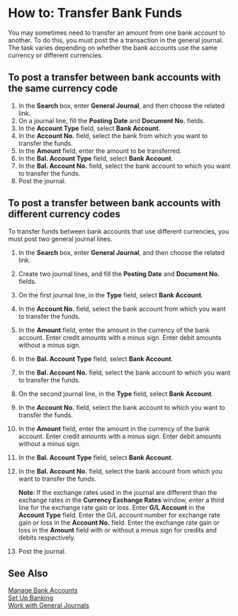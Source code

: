<properties
                pageTitle="How to: Transfer Bank Funds| Project “Madeira”"
                description="How to: Transfer Bank Funds"
                services=""
                documentationCenter="Madeira"
                authors="SorenGP" />

# How to: Transfer Bank Funds
You may sometimes need to transfer an amount from one bank account to another. To do this, you must post the a transaction in the general journal. The task varies depending on whether the bank accounts use the same currency or different currencies.

## To post a transfer between bank accounts with the same currency code
1. In the **Search** box, enter **General Journal**, and then choose the related link.
2. On a journal line, fill the **Posting Date** and **Document No.** fields.
3. In the **Account Type** field, select **Bank Account**.
4. In the **Account No.** field, select the bank from which you want to transfer the funds.
5. In the **Amount** field, enter the amount to be transferred.
6. In the **Bal. Account Type** field, select **Bank Account**.
7. In the **Bal. Account No.** field, select the bank account to which you want to transfer the funds.
8. Post the journal.

## To post a transfer between bank accounts with different currency codes
To transfer funds between bank accounts that use different currencies, you must post two general journal lines.

1. In the **Search** box, enter **General Journal**, and then choose the related link.
2. Create two journal lines, and fill the **Posting Date** and **Document No.** fields.
3. On the first journal line, in the **Type** field, select **Bank Account**.
4. In the **Account No.** field, select the bank account from which you want to transfer the funds.
5. In the **Amount** field, enter the amount in the currency of the bank account. Enter credit amounts with a minus sign. Enter debit amounts without a minus sign.
6. In the **Bal. Account Type** field, select **Bank Account**.
7. In the **Bal. Account No.** field, select the bank account to which you want to transfer the funds.
8. On the second journal line, in the **Type** field, select **Bank Account**.
9. In the **Account No.** field, select the bank account to which you want to transfer the funds.
10. In the **Amount** field, enter the amount in the currency of the bank account. Enter credit amounts with a minus sign. Enter debit amounts without a minus sign.
11. In the **Bal. Account Type** field, select **Bank Account**.  
12. In the **Bal. Account No.** field, select the bank account from which you want to transfer the funds.

    **Note**: If the exchange rates used in the journal are different than the exchange rates in the **Currency Exchange Rates** window, enter a third line for the exchange rate gain or loss. Enter **G/L Account** in the **Account Type** field. Enter the G/L account number for exchange rate gain or loss in the **Account No.** field. Enter the exchange rate gain or loss in the **Amount** field with or without a minus sign for credits and debits respectively.
13. Post the journal.

## See Also  
[Manage Bank Accounts](bank-manage-bank-accounts.md)  
[Set Up Banking](bank-setup-banking.md)  
[Work with General Journals](ui-work-general-journals.md)
